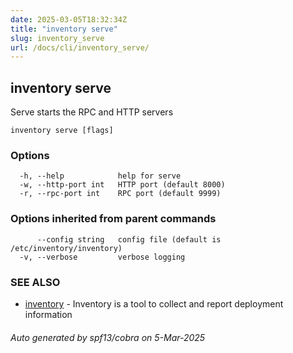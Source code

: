 ```yaml
---
date: 2025-03-05T18:32:34Z
title: "inventory serve"
slug: inventory_serve
url: /docs/cli/inventory_serve/
---
```

## inventory serve

Serve starts the RPC and HTTP servers

```
inventory serve [flags]
```

### Options

```
  -h, --help            help for serve
  -w, --http-port int   HTTP port (default 8000)
  -r, --rpc-port int    RPC port (default 9999)
```

### Options inherited from parent commands

```
      --config string   config file (default is /etc/inventory/inventory)
  -v, --verbose         verbose logging
```

### SEE ALSO

* [inventory](/docs/cli/inventory/)	 - Inventory is a tool to collect and report deployment information

###### Auto generated by spf13/cobra on 5-Mar-2025
